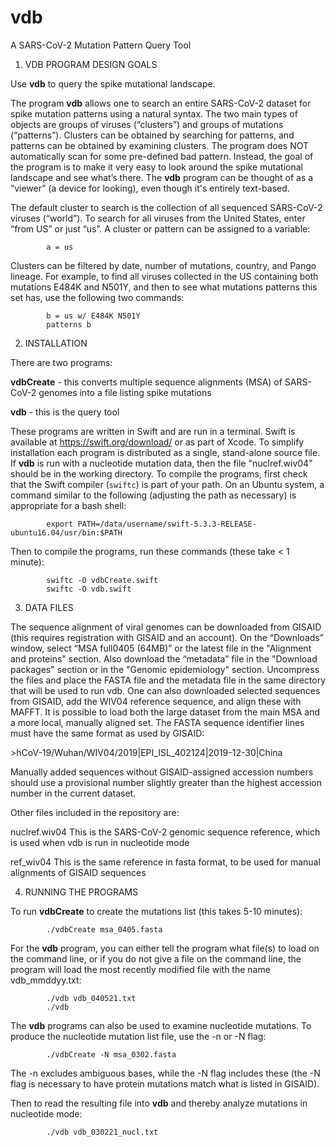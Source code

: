 # vdb
A SARS-CoV-2 Mutation Pattern Query Tool

1. VDB PROGRAM DESIGN GOALS

Use **vdb** to query the spike mutational landscape.

The program **vdb** allows one to search an entire SARS-CoV-2 dataset for spike mutation patterns using a natural syntax. The two main types of objects are groups of viruses (“clusters”) and groups of mutations (“patterns”). Clusters can be obtained by searching for patterns, and patterns can be obtained by examining clusters. The program does NOT automatically scan for some pre-defined bad pattern. Instead, the goal of the program is to make it very easy to look around the spike mutational landscape and see what’s there. The **vdb** program can be thought of as a “viewer” (a device for looking), even though it's entirely text-based.

The default cluster to search is the collection of all sequenced SARS-CoV-2 viruses (“world”).
To search for all viruses from the United States, enter “from US” or just “us”.
A cluster or pattern can be assigned to a variable:

            a = us
            
Clusters can be filtered by date, number of mutations, country, and Pango lineage. For example, to find all viruses collected in the US containing both mutations E484K and N501Y, and then to see what mutations patterns this set has, use the following two commands:

            b = us w/ E484K N501Y
            patterns b

2. INSTALLATION

There are two programs:

**vdbCreate** - this converts multiple sequence alignments (MSA) of SARS-CoV-2 genomes into a file listing spike mutations

**vdb** - this is the query tool

These programs are written in Swift and are run in a terminal. Swift is available at https://swift.org/download/ or as part of Xcode. To simplify installation each program is distributed as a single, stand-alone source file. If **vdb** is run with a nucleotide mutation data, then the file "nuclref.wiv04" should be in the working directory.
To compile the programs, first check that the Swift compiler (`swiftc`) is part of your path. On an Ubuntu system, a command similar to the following (adjusting the path as necessary) is appropriate for a bash shell:

            export PATH=/data/username/swift-5.3.3-RELEASE-ubuntu16.04/usr/bin:$PATH

Then to compile the programs, run these commands (these take < 1 minute):

            swiftc -O vdbCreate.swift
            swiftc -O vdb.swift

3. DATA FILES

The sequence alignment of viral genomes can be downloaded from GISAID (this requires registration with GISAID and an account). On the “Downloads” window, select “MSA full0405 (64MB)” or the latest file in the "Alignment and proteins" section.
Also download the “metadata” file in the "Download packages" section or in the "Genomic epidemiology" section. Uncompress the files and place the FASTA file and the metadata file in the same directory that will be used to run vdb. One can also downloaded selected sequences from GISAID, add the WIV04 reference sequence, and align these with MAFFT. It is possible to load both the large dataset from the main MSA and a more local, manually aligned set. The FASTA sequence identifier lines must have the same format as used by GISAID:

\>hCoV-19/Wuhan/WIV04/2019|EPI_ISL_402124|2019-12-30|China

Manually added sequences without GISAID-assigned accession numbers should use a provisional number slightly greater than the highest accession number in the current dataset.

Other files included in the repository are:

nuclref.wiv04  This is the SARS-CoV-2 genomic sequence reference, which is used when vdb is run in nucleotide mode

ref_wiv04      This is the same reference in fasta format, to be used for manual alignments of GISAID sequences

4. RUNNING THE PROGRAMS

To run **vdbCreate** to create the mutations list (this takes 5-10 minutes):

            ./vdbCreate msa_0405.fasta

For the **vdb** program, you can either tell the program what file(s) to load on the command line, or if you do not give a file on the command line, the program will load the most recently modified file with the name vdb_mmddyy.txt:

            ./vdb vdb_040521.txt
            ./vdb

The **vdb** programs can also be used to examine nucleotide mutations. To produce the nucleotide mutation list file, use the -n or -N flag:

            ./vdbCreate -N msa_0302.fasta
The -n excludes ambiguous bases, while the -N flag includes these (the -N flag is necessary to have protein mutations match what is listed in GISAID).

Then to read the resulting file into **vdb** and thereby analyze mutations in nucleotide mode:

            ./vdb vdb_030221_nucl.txt 


